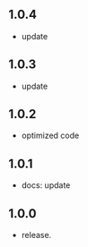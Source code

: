 ## 1.0.4

- update

## 1.0.3

- update

## 1.0.2

- optimized code

## 1.0.1

- docs: update

## 1.0.0

- release.
